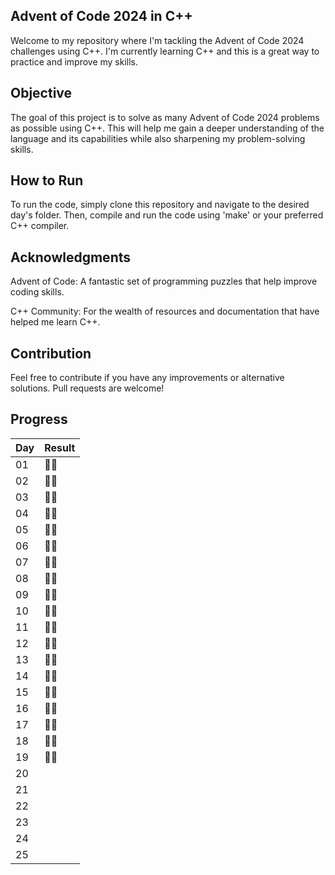 ## Advent of Code 2024 in C++
Welcome to my repository where I'm tackling the Advent of Code 2024 challenges using C++. I'm currently learning C++ and this is a great way to practice and improve my skills.

## Objective
The goal of this project is to solve as many Advent of Code 2024 problems as possible using C++. This will help me gain a deeper understanding of the language and its capabilities while also sharpening my problem-solving skills.

## How to Run
To run the code, simply clone this repository and navigate to the desired day's folder. Then, compile and run the code using 'make' or your preferred C++ compiler.

## Acknowledgments
Advent of Code: A fantastic set of programming puzzles that help improve coding skills.

C++ Community: For the wealth of resources and documentation that have helped me learn C++.

## Contribution
Feel free to contribute if you have any improvements or alternative solutions. Pull requests are welcome!

## Progress
| Day | Result|
| - | - |
| 01 | :star2::star2: |
| 02 | :star2::star2: |
| 03 | :star2::star2: |
| 04 | :star2::star2: |
| 05 | :star2::star2: |
| 06 | :star2::star2: |
| 07 | :star2::star2: |
| 08 | :star2::star2: |
| 09 | :star2::star2: |
| 10 | :star2::star2: |
| 11 | :star2::star2: |
| 12 | :star2::star2: |
| 13 | :star2::star2: |
| 14 | :star2::star2: |
| 15 | :star2::star2: |
| 16 | :star2::star2: |
| 17 | :star2::star2: |
| 18 | :star2::star2: |
| 19 | :star2::star2: |
| 20 |  |
| 21 |  |
| 22 |  |
| 23 |  |
| 24 |  |
| 25 |  |